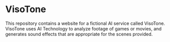 # VisoTone
This repository contains a website for a fictional AI service called VisoTone.
VisoTone uses AI Technology to analyze footage of games or movies, and generates
sound effects that are appropriate for the scenes provided.
